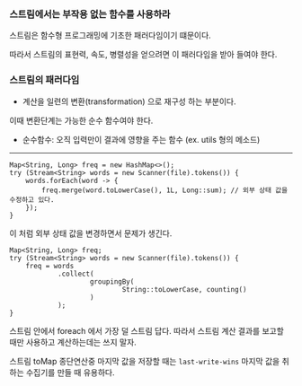 ### 스트림에서는 부작용 없는 함수를 사용하라

스트림은 함수형 프로그래밍에 기초한 패러다임이기 떄문이다.

따라서 스트림의 표현력, 속도, 병렬성을 얻으려면 이 패러다임을 받아 들여야 한다.

### 스트림의 패러다임

- 계산을 일련의 변환(transformation) 으로 재구성 하는 부분이다.

이때 변환단계는 가능한 순수 함수여야 한다.

- 순수함수: 오직 입력만이 결과에 영향을 주는 함수 (ex. utils 형의 메소드)

---

```
Map<String, Long> freq = new HashMap<>();
try (Stream<String> words = new Scanner(file).tokens()) {
    words.forEach(word -> {
        freq.merge(word.toLowerCase(), 1L, Long::sum); // 외부 상태 값을 수정하고 있다.
    });
}

```

이 처럼 외부 상태 값을 변경하면서 문제가 생긴다.

```
Map<String, Long> freq;
try (Stream<String> words = new Scanner(file).tokens()) {
    freq = words
            .collect(
                    groupingBy(
                            String::toLowerCase, counting()
                    )
            );
}

```

스트림 안에서 foreach 에서 가장 덜 스트림 답다. 따라서 스트림 계산 결과를 보고할 때만 사용하고 계산하는데는 쓰지 말자.

스트림 toMap 종단연산중 마지막 값을 저장할 때는 `last-write-wins` 마지막 값을 취하는 수집기를 만들 때 유용하다.




